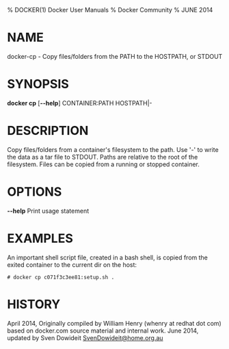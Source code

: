 % DOCKER(1) Docker User Manuals
% Docker Community
% JUNE 2014
# NAME
docker-cp - Copy files/folders from the PATH to the HOSTPATH, or STDOUT

# SYNOPSIS
**docker cp**
[**--help**]
CONTAINER:PATH HOSTPATH|-

# DESCRIPTION
Copy files/folders from a container's filesystem to the
path. Use '-' to write the data as a tar file to STDOUT.
Paths are relative to the root of the filesystem. Files
can be copied from a running or stopped container.

# OPTIONS
**--help**
  Print usage statement

# EXAMPLES
An important shell script file, created in a bash shell, is copied from
the exited container to the current dir on the host:

    # docker cp c071f3c3ee81:setup.sh .

# HISTORY
April 2014, Originally compiled by William Henry (whenry at redhat dot com)
based on docker.com source material and internal work.
June 2014, updated by Sven Dowideit <SvenDowideit@home.org.au>
